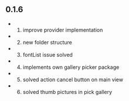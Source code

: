 ## 0.1.6

* 1) improve provider implementation
* 2) new folder structure
* 3) fontList issue solved
* 4) implements own gallery picker package
* 5) solved action cancel button on main view
* 6) solved thumb pictures in pick gallery

